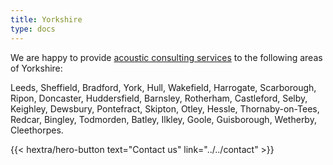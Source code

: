 ```yaml
---
title: Yorkshire
type: docs
---
```


We are happy to provide [acoustic consulting services](/services) to the
following areas of Yorkshire:

Leeds, Sheffield, Bradford, York, Hull, Wakefield, Harrogate, Scarborough,
Ripon, Doncaster, Huddersfield, Barnsley, Rotherham, Castleford, Selby,
Keighley, Dewsbury, Pontefract, Skipton, Otley, Hessle, Thornaby-on-Tees,
Redcar, Bingley, Todmorden, Batley, Ilkley, Goole, Guisborough, Wetherby,
Cleethorpes.

<p></p>

<div class="hx-mb-6">
{{< hextra/hero-button text="Contact us" link="../../contact" >}}
</div>
